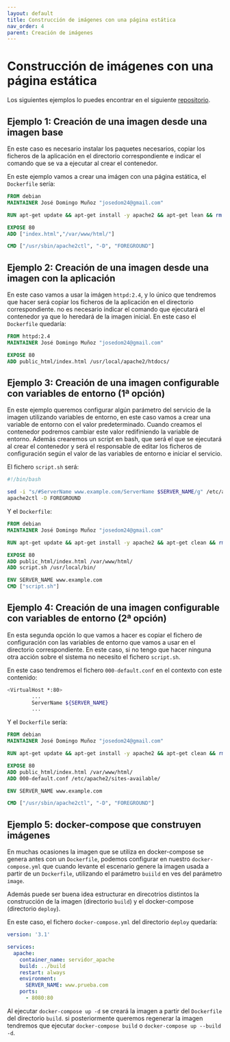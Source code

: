 ```yaml
---
layout: default
title: Construcción de imágenes con una página estática
nav_order: 4
parent: Creación de imágenes
---
```

# Construcción de imágenes con una página estática







Los siguientes ejemplos lo puedes encontrar en el siguiente [repositorio](https://github.com/josedom24/ejemplos_dockerfile).

## Ejemplo 1: Creación de una imagen desde una imagen base

En este caso es necesario instalar los paquetes necesarios, copiar los ficheros de la aplicación en el directorio correspondiente e indicar el comando que se va a ejecutar al crear el contenedor.

En este ejemplo vamos a crear una imágen con una página estática, el `Dockerfile` sería:

```Dockerfile
FROM debian
MAINTAINER José Domingo Muñoz "josedom24@gmail.com"

RUN apt-get update && apt-get install -y apache2 && apt-get lean && rm -rf /var/lib/apt/lists/*

EXPOSE 80
ADD ["index.html","/var/www/html/"]

CMD ["/usr/sbin/apache2ctl", "-D", "FOREGROUND"]
```

## Ejemplo 2: Creación de una imagen desde una imagen con la aplicación

En este caso vamos a usar la imágen `httpd:2.4`, y lo único que tendremos que hacer será copiar los ficheros de la aplicación en el directorio correspondiente. no es necesario indicar el comando que ejecutará el contenedor ya que lo heredará de la imagen inicial. En este caso el `Dockerfile` quedaría:

```Dockerfile
FROM httpd:2.4
MAINTAINER José Domingo Muñoz "josedom24@gmail.com"

EXPOSE 80
ADD public_html/index.html /usr/local/apache2/htdocs/
```

## Ejemplo 3: Creación de una imagen configurable con variables de entorno (1ª opción)

En este ejemplo queremos configurar algún parámetro del servicio de la imagen utilizando variables de entorno, en este caso vamos a crear una variable de entorno con el valor predeterminado. Cuando creamos el contenedor podremos cambiar este valor redifiniendo la variable de entorno. Además crearemos un script en bash, que será el que se ejecutará al crear el contenedor y será el responsable de editar los ficheros de configuración según el valor de las variables de entorno e iniciar el servicio.

El fichero `script.sh` será:

```bash
#!/bin/bash

sed -i "s/#ServerName www.example.com/ServerName $SERVER_NAME/g" /etc/apache2/sites-available/000-default.conf 
apache2ctl -D FOREGROUND
```

Y el `Dockerfile`:

```Dockerfile
FROM debian
MAINTAINER José Domingo Muñoz "josedom24@gmail.com"

RUN apt-get update && apt-get install -y apache2 && apt-get clean && rm -rf /var/lib/apt/lists/*

EXPOSE 80
ADD public_html/index.html /var/www/html/
ADD script.sh /usr/local/bin/

ENV SERVER_NAME www.example.com
CMD ["script.sh"]
```

## Ejemplo 4: Creación de una imagen configurable con variables de entorno (2ª opción)

En esta segunda opción lo que vamos a hacer es copiar el fichero de configuración con las variables de entorno que vamos a usar en el directorio correspondiente. En este caso, si no tengo que hacer ninguna otra acción sobre el sistema no necesito el fichero `script.sh`.

En este caso tendremos el fichero `000-default.conf` en el contexto con este contenido:

```bash
<VirtualHost *:80>
        ...
        ServerName ${SERVER_NAME}
        ...
```

Y el `Dockerfile` sería:

```Dockerfile
FROM debian
MAINTAINER José Domingo Muñoz "josedom24@gmail.com"

RUN apt-get update && apt-get install -y apache2 && apt-get clean && rm -rf /var/lib/apt/lists/*

EXPOSE 80
ADD public_html/index.html /var/www/html/
ADD 000-default.conf /etc/apache2/sites-available/

ENV SERVER_NAME www.example.com

CMD ["/usr/sbin/apache2ctl", "-D", "FOREGROUND"]
```

## Ejemplo 5: docker-compose que construyen imágenes

En muchas ocasiones la imagen que se utiliza en docker-compose se genera antes con un `Dockerfile`, podemos configurar en nuestro `docker-compose.yml` que cuando levante el escenario genere la imagen usada a partir de un `Dockerfile`, utilizando el parámetro `buiild` en ves del parámetro `image`.

Además puede ser buena idea estructurar en direcotrios distintos la construcción de la imagen (directorio `build`) y el docker-compose (directorio `deploy`).

En este caso, el fichero `docker-compose.yml` del directorio `deploy` quedaría:

```yaml
version: '3.1'

services:
  apache:
    container_name: servidor_apache
    build: ../build
    restart: always
    environment:
      SERVER_NAME: www.prueba.com
    ports:
      - 8080:80
```

Al ejecutar `docker-compose up -d` se creará la imagen a partir del `Dockerfile` del directorio `build`. si posteriormente queremos regenerar la imagen tendremos que ejecutar `docker-compose build` o `docker-compose up --build -d`.
